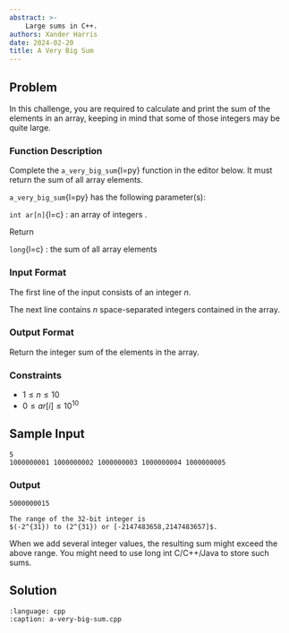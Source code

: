 ```yaml
---
abstract: >-
    Large sums in C++.
authors: Xander Harris
date: 2024-02-20
title: A Very Big Sum
---
```


## Problem

In this challenge, you are required to calculate and print the sum of the
elements in an array, keeping in mind that some of those integers may be
quite large.

### Function Description

Complete the `a_very_big_sum`{l=py} function in the editor below. It must
return the sum of all array elements.

`a_very_big_sum`{l=py} has the following parameter(s):

`int ar[n]`{l=c}
: an array of integers .

Return

`long`{l=c}
: the sum of all array elements

### Input Format

The first line of the input consists of an integer $n$.

The next line contains $n$ space-separated integers contained in the array.

### Output Format

Return the integer sum of the elements in the array.

### Constraints

- $1 \le n \le 10$
- $0 \le ar[i] \le 10^{10}$

## Sample Input

```{card} Sample Input
5
1000000001 1000000002 1000000003 1000000004 1000000005
```

### Output

```{card} Output
5000000015
```

```{note}
The range of the 32-bit integer is
$(-2^{31}) to (2^{31}) or [-2147483658,2147483657]$.
```

When we add several integer values, the resulting sum might exceed the
above range. You might need to use long int C/C++/Java to store such sums.

## Solution

```{literalinclude} a-very-big-sum.cpp
:language: cpp
:caption: a-very-big-sum.cpp
```
